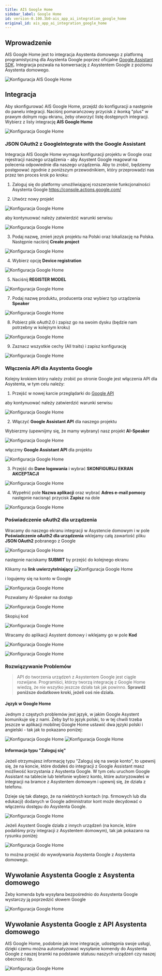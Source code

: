 ```yaml
---
title: AIS Google Home
sidebar_label: Google Home
id: version-0.100.3b0-ais_app_ai_integration_google_home
original_id: ais_app_ai_integration_google_home
---
```


## Wprowadzenie

AIS Google Home jest to integracja Asystenta domowego z platformą programistyczną dla Asystenta Google poprzez oficjalne [Google Assistant SDK](https://developers.google.com/assistant). 
Integracja pozwala na konwersację z Asystentem Google z poziomu Asystenta domowego. 


![Konfiguracja AIS Google Home](/AIS-docs/img/en/bramka/ais_google_home_1.png)


## Integracja


Aby skonfigurować AIS Google Home, przejdź do konfiguracji a następnie do panelu integracji. Naciśnij pomarańczowy przycisk z ikonką "plus" w prawym dolnym rogu ekranu, żeby otworzyć listę dostępnych integracji. Wybierz z listy integrację **AIS Google Home**

![Konfiguracja Google Home](/AIS-docs/img/en/bramka/ais_google_home_0.png)


### JSON OAuth2 z GoogleIntegrate with the Google Assistant


Integracja AIS Google Home wymaga konfiguracji projektu w Google oraz rejestracji naszego urządzenia - aby Asystent Google reagował na polecenia odpowiednie dla naszego urządzenia.
Aby to zrobić, będziemy postępować zgodnie z poniższym przewodnikiem, który przeprowadzi nas przez ten proces krok po kroku:


1. Zaloguj się do platformy umożliwiającej rozszerzenie funkcjonalności Asystenta Google https://console.actions.google.com/

2. Utwórz nowy projekt 

![Konfiguracja Google Home](/AIS-docs/img/en/bramka/ais_google_home_3.png)

aby kontynuować należy zatwierdzić warunki serwisu

![Konfiguracja Google Home](/AIS-docs/img/en/bramka/ais_google_home_3_1.png)


3. Podaj nazwę, zmień jezyk projektu na Polski oraz lokalizację na Polska. Następnie naciśnij **Create project**

![Konfiguracja Google Home](/AIS-docs/img/en/bramka/ais_google_home_4.png)

4. Wybierz opcję **Device registration**

![Konfiguracja Google Home](/AIS-docs/img/en/bramka/ais_google_home_5.png)

5. Naciśnij **REGISTER MODEL**

![Konfiguracja Google Home](/AIS-docs/img/en/bramka/ais_google_home_6.png)

7. Podaj nazwę produktu, producenta oraz wybierz typ urządzenia **Speaker**

![Konfiguracja Google Home](/AIS-docs/img/en/bramka/ais_google_home_7.png)

8. Pobierz plik oAuth2.0 i zapisz go na swoim dysku (będzie nam potrzebny w kolejnym kroku)

![Konfiguracja Google Home](/AIS-docs/img/en/bramka/ais_google_home_8.png)

9. Zaznacz wszystkie cechy (All traits) i zapisz konfigurację

![Konfiguracja Google Home](/AIS-docs/img/en/bramka/ais_google_home_9.png)


### Włączenia API dla Asystenta Google

Kolejny krokiem który należy zrobić po stronie Google jest włączenia API dla Asystenta, w tym celu należy:

1. Przejść w nowej karcie przeglądarki do [Google API](https://console.developers.google.com/apis/api/embeddedassistant.googleapis.com/overview)

aby kontynuować należy zatwierdzić warunki serwisu

![Konfiguracja Google Home](/AIS-docs/img/en/bramka/ais_google_home_9_1.png)

2. Włączyć **Google Assistant API** dla naszego projektu

Wybierzmy (upewnijmy się, że mamy wybrany) nasz projekt **AI-Speaker**

![Konfiguracja Google Home](/AIS-docs/img/en/bramka/ais_google_home_9_2.png)

włączmy **Google Assistant API**  dla projektu

![Konfiguracja Google Home](/AIS-docs/img/en/bramka/ais_google_home_10.png)

3. Przejść do **Dane logowania** i wybrać **SKONFIGURUJ EKRAN AKCEPTACJI**

![Konfiguracja Google Home](/AIS-docs/img/en/bramka/ais_google_home_11.png)

4. Wypełnić pole **Nazwa aplikacji** oraz wybrać **Adres e-mail pomocy** następnie nacisnąć przycisk **Zapisz** na dole

![Konfiguracja Google Home](/AIS-docs/img/en/bramka/ais_google_home_12.png)



### Poświadczenie oAuth2 dla urządzenia

Wracamy do naszego ekranu integracji w Asystencie domowym i w pole **Poświadczenie oAuth2 dla urządzenia** wklejamy całą zawartość pliku **JSON OAuth2** pobranego z Google

![Konfiguracja Google Home](/AIS-docs/img/en/bramka/ais_google_home_13.png)

następnie naciskamy **SUBMIT** by przejść do kolejnego ekranu


Klikamy na **link uwierzytelniający** 
![Konfiguracja Google Home](/AIS-docs/img/en/bramka/ais_google_home_14.png)

i logujemy się na konto w Google 

![Konfiguracja Google Home](/AIS-docs/img/en/bramka/ais_google_home_15.png)

Pozwalamy AI-Speaker na dostęp

![Konfiguracja Google Home](/AIS-docs/img/en/bramka/ais_google_home_16.png)

Skopiuj kod

![Konfiguracja Google Home](/AIS-docs/img/en/bramka/ais_google_home_17.png)

Wracamy do aplikacji Asystent domowy i wklejamy go w pole **Kod**

![Konfiguracja Google Home](/AIS-docs/img/en/bramka/ais_google_home_18.png)


![Konfiguracja Google Home](/AIS-docs/img/en/bramka/ais_google_home_19.png)



### Rozwiązywanie Problemów

> API do tworzenia urządzeń z Asystentem Google jest ciągle rozwijane. Programiści, którzy tworzą integrację z Google Home wiedzą, że nie wszytko jeszcze działa tak jak powinno. **Sprawdź poniższe dodatkowe kroki, jeżeli coś nie działa.**


#### Język w Google Home

 Jednym z częstych problemów jest język, w jakim Google Asystent komunikuje się z nami. Żeby był to język polski, to w tej chwili trzeba jeszcze w aplikacji mobilnej Google Home ustawić dwa języki polski i angielski - tak jak to pokazano poniżej:

![Konfiguracja Google Home](/AIS-docs/img/en/bramka/ais_google_home_20.png)
![Konfiguracja Google Home](/AIS-docs/img/en/bramka/ais_google_home_21.png)


#### Informacja typu "Zaloguj się"

Jeżeli otrzymujesz informację typu "Zaloguj się na swoje konto", to upewnij się, że na koncie, które dodałeś do integracji z Google Assistant masz możliwość korzystania z Asystenta Google. W tym celu uruchom Google Assistant na tablecie lub telefonie wybierz konto, które autoryzowałeś w integracji na bramce z Asystentem domowym i upewnij się, że działa z telefonu.

Dzieje się tak dlatego, że na niektórych kontach (np. firmowych lub dla edukacji) dodanych w Google administrator kont może decydować o włączeniu dostępu do Asystenta Google.

![Konfiguracja Google Home](/AIS-docs/img/en/bramka/ais_google_home_24.png)

Jeżeli Asystent Google działa z innych urządzeń (na koncie, które podaliśmy przy integracji z Asystentem domowym), tak jak pokazano na rysunku poniżej:

![Konfiguracja Google Home](/AIS-docs/img/en/bramka/ais_google_home_25.png)

to można przejść do wywoływania Asystenta Google z Asystenta domowego.


## Wywołanie Asystenta Google z Asystenta domowego

Żeby komenda była wysyłana bezpośrednio do Assystenta Google wystarczy ją poprzedzić słowem Google 

![Konfiguracja Google Home](/AIS-docs/img/en/bramka/ais_google_home_22.png)


## Wywołanie Asystenta Google z API Asystenta domowego

AIS Google Home, podobnie jak inne integracje, udostępnia swoje usługi, dzięki czemu można automatyzować wysyłanie komendy do Asystenta Google z naszej bramki na podstawie statusu naszych urządzeń czy naszej obecności itp.

![Konfiguracja Google Home](/AIS-docs/img/en/bramka/ais_google_home_23.png)



